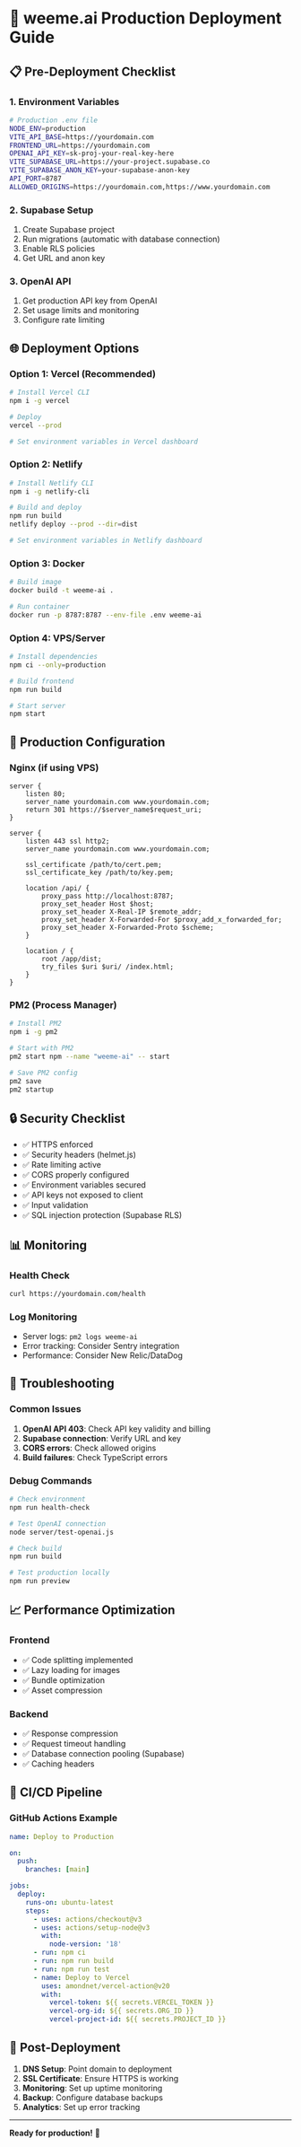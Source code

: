 # 🚀 weeme.ai Production Deployment Guide

## 📋 Pre-Deployment Checklist

### 1. Environment Variables
```bash
# Production .env file
NODE_ENV=production
VITE_API_BASE=https://yourdomain.com
FRONTEND_URL=https://yourdomain.com
OPENAI_API_KEY=sk-proj-your-real-key-here
VITE_SUPABASE_URL=https://your-project.supabase.co
VITE_SUPABASE_ANON_KEY=your-supabase-anon-key
API_PORT=8787
ALLOWED_ORIGINS=https://yourdomain.com,https://www.yourdomain.com
```

### 2. Supabase Setup
1. Create Supabase project
2. Run migrations (automatic with database connection)
3. Enable RLS policies
4. Get URL and anon key

### 3. OpenAI API
1. Get production API key from OpenAI
2. Set usage limits and monitoring
3. Configure rate limiting

## 🌐 Deployment Options

### Option 1: Vercel (Recommended)
```bash
# Install Vercel CLI
npm i -g vercel

# Deploy
vercel --prod

# Set environment variables in Vercel dashboard
```

### Option 2: Netlify
```bash
# Install Netlify CLI
npm i -g netlify-cli

# Build and deploy
npm run build
netlify deploy --prod --dir=dist

# Set environment variables in Netlify dashboard
```

### Option 3: Docker
```bash
# Build image
docker build -t weeme-ai .

# Run container
docker run -p 8787:8787 --env-file .env weeme-ai
```

### Option 4: VPS/Server
```bash
# Install dependencies
npm ci --only=production

# Build frontend
npm run build

# Start server
npm start
```

## 🔧 Production Configuration

### Nginx (if using VPS)
```nginx
server {
    listen 80;
    server_name yourdomain.com www.yourdomain.com;
    return 301 https://$server_name$request_uri;
}

server {
    listen 443 ssl http2;
    server_name yourdomain.com www.yourdomain.com;
    
    ssl_certificate /path/to/cert.pem;
    ssl_certificate_key /path/to/key.pem;
    
    location /api/ {
        proxy_pass http://localhost:8787;
        proxy_set_header Host $host;
        proxy_set_header X-Real-IP $remote_addr;
        proxy_set_header X-Forwarded-For $proxy_add_x_forwarded_for;
        proxy_set_header X-Forwarded-Proto $scheme;
    }
    
    location / {
        root /app/dist;
        try_files $uri $uri/ /index.html;
    }
}
```

### PM2 (Process Manager)
```bash
# Install PM2
npm i -g pm2

# Start with PM2
pm2 start npm --name "weeme-ai" -- start

# Save PM2 config
pm2 save
pm2 startup
```

## 🔒 Security Checklist

- ✅ HTTPS enforced
- ✅ Security headers (helmet.js)
- ✅ Rate limiting active
- ✅ CORS properly configured
- ✅ Environment variables secured
- ✅ API keys not exposed to client
- ✅ Input validation
- ✅ SQL injection protection (Supabase RLS)

## 📊 Monitoring

### Health Check
```bash
curl https://yourdomain.com/health
```

### Log Monitoring
- Server logs: `pm2 logs weeme-ai`
- Error tracking: Consider Sentry integration
- Performance: Consider New Relic/DataDog

## 🚨 Troubleshooting

### Common Issues
1. **OpenAI API 403**: Check API key validity and billing
2. **Supabase connection**: Verify URL and key
3. **CORS errors**: Check allowed origins
4. **Build failures**: Check TypeScript errors

### Debug Commands
```bash
# Check environment
npm run health-check

# Test OpenAI connection
node server/test-openai.js

# Check build
npm run build

# Test production locally
npm run preview
```

## 📈 Performance Optimization

### Frontend
- ✅ Code splitting implemented
- ✅ Lazy loading for images
- ✅ Bundle optimization
- ✅ Asset compression

### Backend
- ✅ Response compression
- ✅ Request timeout handling
- ✅ Database connection pooling (Supabase)
- ✅ Caching headers

## 🔄 CI/CD Pipeline

### GitHub Actions Example
```yaml
name: Deploy to Production

on:
  push:
    branches: [main]

jobs:
  deploy:
    runs-on: ubuntu-latest
    steps:
      - uses: actions/checkout@v3
      - uses: actions/setup-node@v3
        with:
          node-version: '18'
      - run: npm ci
      - run: npm run build
      - run: npm run test
      - name: Deploy to Vercel
        uses: amondnet/vercel-action@v20
        with:
          vercel-token: ${{ secrets.VERCEL_TOKEN }}
          vercel-org-id: ${{ secrets.ORG_ID }}
          vercel-project-id: ${{ secrets.PROJECT_ID }}
```

## 📝 Post-Deployment

1. **DNS Setup**: Point domain to deployment
2. **SSL Certificate**: Ensure HTTPS is working
3. **Monitoring**: Set up uptime monitoring
4. **Backup**: Configure database backups
5. **Analytics**: Set up error tracking

---

**Ready for production!** 🎉